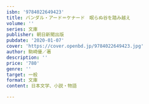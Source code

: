 ```yaml
---
isbn: '9784022649423'
title: バンダル・アード＝ケナード　眠らぬ谷を踏み越え
volume: ''
series: 文庫
publisher: 朝日新聞出版
pubdate: '2020-01-07'
cover: 'https://cover.openbd.jp/9784022649423.jpg'
author: 駒崎優／著
description: ''
price: '780'
genre: ''
target: 一般
format: 文庫
content: 日本文学、小説・物語

---
```

